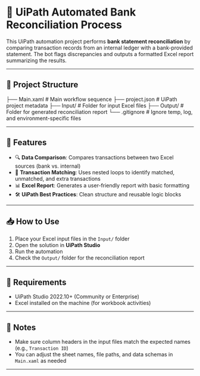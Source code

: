 # 🏦 UiPath Automated Bank Reconciliation Process

This UiPath automation project performs **bank statement reconciliation** by comparing transaction records from an internal ledger with a bank-provided statement. The bot flags discrepancies and outputs a formatted Excel report summarizing the results.

---

## 📂 Project Structure

├── Main.xaml # Main workflow sequence
├── project.json # UiPath project metadata
├── Input/ # Folder for input Excel files
├── Output/ # Folder for generated reconciliation report
└── .gitignore # Ignore temp, log, and environment-specific files

---

## 🚀 Features

- 🔍 **Data Comparison**: Compares transactions between two Excel sources (bank vs. internal)
- 🧠 **Transaction Matching**: Uses nested loops to identify matched, unmatched, and extra transactions
- 📊 **Excel Report**: Generates a user-friendly report with basic formatting
- 🛠️ **UiPath Best Practices**: Clean structure and reusable logic blocks

---

## 📥 How to Use

1. Place your Excel input files in the `Input/` folder
2. Open the solution in **UiPath Studio**
3. Run the automation
4. Check the `Output/` folder for the reconciliation report

---

## 🔧 Requirements

- UiPath Studio 2022.10+ (Community or Enterprise)
- Excel installed on the machine (for workbook activities)

---

## 📌 Notes

- Make sure column headers in the input files match the expected names (e.g., `Transaction ID`)
- You can adjust the sheet names, file paths, and data schemas in `Main.xaml` as needed

---
